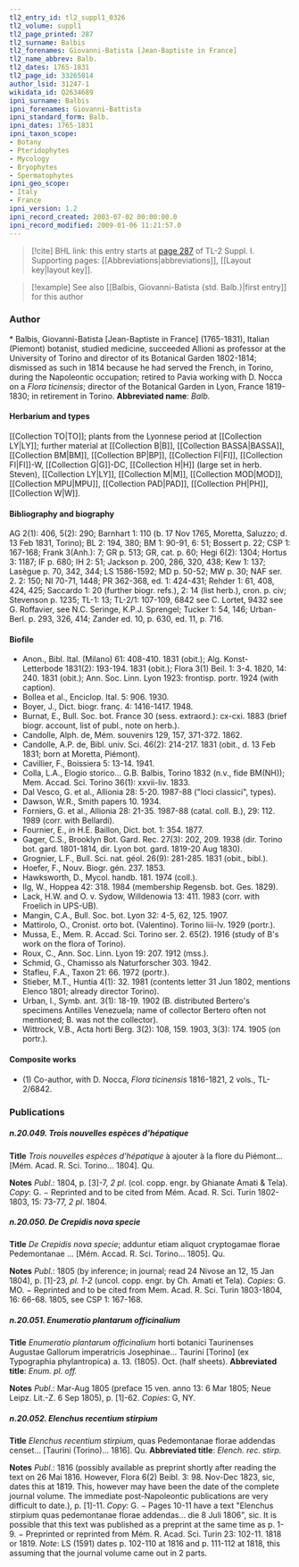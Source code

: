 ```yaml
---
tl2_entry_id: tl2_suppl1_0326
tl2_volume: suppl1
tl2_page_printed: 287
tl2_surname: Balbis
tl2_forenames: Giovanni-Batista [Jean-Baptiste in France]
tl2_name_abbrev: Balb.
tl2_dates: 1765-1831
tl2_page_id: 33265014
author_lsid: 31247-1
wikidata_id: Q2634689
ipni_surname: Balbis
ipni_forenames: Giovanni-Battista
ipni_standard_form: Balb.
ipni_dates: 1765-1831
ipni_taxon_scope: 
- Botany
- Pteridophytes
- Mycology
- Bryophytes
- Spermatophytes
ipni_geo_scope: 
- Italy
- France
ipni_version: 1.2
ipni_record_created: 2003-07-02 00:00:00.0
ipni_record_modified: 2009-01-06 11:21:57.0
---
```



> [!cite] BHL link: this entry starts at [page 287](https://www.biodiversitylibrary.org/page/33265014) of TL-2 Suppl. I.
> Supporting pages: [[Abbreviations|abbreviations]], [[Layout key|layout key]].

> [!example] See also [[Balbis, Giovanni-Batista {std. Balb.}|first entry]] for this author

### Author

\* Balbis, Giovanni-Batista \[Jean-Baptiste in France\] (1765-1831), Italian (Piemont) botanist, studied medicine, succeeded Allioni as professor at the University of Torino and director of its Botanical Garden 1802-1814; dismissed as such in 1814 because he had served the French, in Torino, during the Napoleontic occupation; retired to Pavia working with D. Nocca on a *Flora ticinensis*; director of the Botanical Garden in Lyon, France 1819-1830; in retirement in Torino. 
**Abbreviated name**: *Balb.*

#### Herbarium and types

[[Collection TO|TO]]; plants from the Lyonnese period at [[Collection LY|LY]]; further material at [[Collection B|B]], [[Collection BASSA|BASSA]], [[Collection BM|BM]], [[Collection BP|BP]], [[Collection FI|FI]], [[Collection FI|FI]]-W, [[Collection G|G]]-DC, [[Collection H|H]] (large set in herb. Steven), [[Collection LY|LY]], [[Collection M|M]], [[Collection MOD|MOD]], [[Collection MPU|MPU]], [[Collection PAD|PAD]], [[Collection PH|PH]], [[Collection W|W]].

#### Bibliography and biography

AG 2(1): 406, 5(2): 290; Barnhart 1: 110 (b. 17 Nov 1765, Moretta, Saluzzo; d. 13 Feb 1831, Torino); BL 2: 194, 380; BM 1: 90-91, 6: 51; Bossert p. 22; CSP 1: 167-168; Frank 3(Anh.): 7; GR p. 513; GR, cat. p. 60; Hegi 6(2): 1304; Hortus 3: 1187; IF p. 680; IH 2: 51; Jackson p. 200, 286, 320, 438; Kew 1: 137; Lasègue p. 70, 342, 344; LS 1586-1592; MD p. 50-52; MW p. 30; NAF ser. 2. 2: 150; NI 70-71, 1448; PR 362-368, ed. 1: 424-431; Rehder 1: 61, 408, 424, 425; Saccardo 1: 20 (further biogr. refs.), 2: 14 (list herb.), cron. p. civ; Stevenson p. 1235; TL-1: 13; TL-2/1: 107-109, 6842 see C. Lortet, 9432 see G. Roffavier, see N.C. Seringe, K.P.J. Sprengel; Tucker 1: 54, 146; Urban-Berl. p. 293, 326, 414; Zander ed. 10, p. 630, ed. 11, p. 716.

#### Biofile

- Anon., Bibl. Ital. (Milano) 61: 408-410. 1831 (obit.); Alg. Konst- Letterbode 1831(2): 193-194. 1831 (obit.); Flora 3(1) Beil. 1: 3-4. 1820, 14: 240. 1831 (obit.); Ann. Soc. Linn. Lyon 1923: frontisp. portr. 1924 (with caption).
- Bollea et al., Enciclop. Ital. 5: 906. 1930.
- Boyer, J., Dict. biogr. franç. 4: 1416-1417. 1948.
- Burnat, E., Bull. Soc. bot. France 30 (sess. extraord.): cx-cxi. 1883 (brief biogr. account, list of publ., note on herb.).
- Candolle, Alph. de, Mém. souvenirs 129, 157, 371-372. 1862.
- Candolle, A.P. de, Bibl. univ. Sci. 46(2): 214-217. 1831 (obit., d. 13 Feb 1831; born at Moretta, Piémont).
- Cavillier, F., Boissiera 5: 13-14. 1941.
- Colla, L.A., Elogio storico... G.B. Balbis, Torino 1832 (n.v., fide BM(NH)); Mem. Accad. Sci. Torino 36(1): xxvii-liv. 1833.
- Dal Vesco, G. et al., Allionia 28: 5-20. 1987-88 ("loci classici", types).
- Dawson, W.R., Smith papers 10. 1934.
- Forniers, G. et al., Allionia 28: 21-35. 1987-88 (catal. coll. B.), 29: 112. 1989 (corr. with Bellardi).
- Fournier, E., *in* H.E. Baillon, Dict. bot. 1: 354. 1877.
- Gager, C.S., Brooklyn Bot. Gard. Rec. 27(3): 202, 209. 1938 (dir. Torino bot. gard. 1801-1814, dir. Lyon bot. gard. 1819-20 Aug 1830).
- Grognier, L.F., Bull. Sci. nat. géol. 26(9): 281-285. 1831 (obit., bibl.).
- Hoefer, F., Nouv. Biogr. gén. 237. 1853.
- Hawksworth, D., Mycol. handb. 181. 1974 (coll.).
- Ilg, W., Hoppea 42: 318. 1984 (membership Regensb. bot. Ges. 1829).
- Lack, H.W. and O. v. Sydow, Willdenowia 13: 411. 1983 (corr. with Froelich in UPS-UB).
- Mangin, C.A., Bull. Soc. bot. Lyon 32: 4-5, 62, 125. 1907.
- Mattirolo, O., Cronist. orto bot. (Valentino). Torino liii-lv. 1929 (portr.).
- Mussa, E., Mem. R. Accad. Sci. Torino ser. 2. 65(2). 1916 (study of B's work on the flora of Torino).
- Roux, C., Ann. Soc. Linn. Lyon 19: 207. 1912 (mss.).
- Schmid, G., Chamisso als Naturforscher 303. 1942.
- Stafleu, F.A., Taxon 21: 66. 1972 (portr.).
- Stieber, M.T., Huntia 4(1): 32. 1981 (contents letter 31 Jun 1802, mentions Elenco 1801; already director Torino).
- Urban, I., Symb. ant. 3(1): 18-19. 1902 (B. distributed Bertero's specimens Antilles Venezuela; name of collector Bertero often not mentioned; B. was not the collector).
- Wittrock, V.B., Acta horti Berg. 3(2): 108, 159. 1903, 3(3): 174. 1905 (on portr.).

#### Composite works

- (1) Co-author, with D. Nocca, *Flora ticinensis* 1816-1821, 2 vols., TL-2/6842.

### Publications

##### n.20.049. Trois nouvelles espèces d'hépatique

**Title**
*Trois nouvelles espèces d'hépatique* à ajouter à la flore du Piémont... \[Mém. Acad. R. Sci. Torino... 1804\]. Qu.

**Notes**
*Publ*.: 1804, p. \[3\]-7, *2 pl*. (col. copp. engr. by Ghianate Amati & Tela). *Copy*: G. − Reprinted and to be cited from Mém. Acad. R. Sci. Turin 1802-1803, 15: 73-77, *2 pl*. 1804.

##### n.20.050. De Crepidis nova specie

**Title**
*De Crepidis nova specie*; adduntur etiam aliquot cryptogamae florae Pedemontanae ... \[Mém. Accad. R. Sci. Torino... 1805\]. Qu.

**Notes**
*Publ*.: 1805 (by inference; in journal; read 24 Nivose an 12, 15 Jan 1804), p. \[1\]-23, *pl. 1-2* (uncol. copp. engr. by Ch. Amati et Tela). *Copies*: G. MO. − Reprinted and to be cited from Mem. Acad. R. Sci. Turin 1803-1804, 16: 66-68. 1805, see CSP 1: 167-168.

##### n.20.051. Enumeratio plantarum officinalium

**Title**
*Enumeratio plantarum officinalium* horti botanici Taurinenses Augustae Gallorum imperatricis Josephinae... Taurini \[Torino\] (ex Typographia phylantropica) a. 13. (1805). Oct. (half sheets).
**Abbreviated title**: *Enum. pl. off.*

**Notes**
*Publ*.: Mar-Aug 1805 (preface 15 ven. anno 13: 6 Mar 1805; Neue Leipz. Lit.-Z. 6 Sep 1805), p. \[1\]-62. *Copies*: G, NY.

##### n.20.052. Elenchus recentium stirpium

**Title**
*Elenchus recentium stirpium*, quas Pedemontanae florae addendas censet... \[Taurini (Torino)... 1816\]. Qu.
**Abbreviated title**: *Elench. rec. stirp.*

**Notes**
*Publ*.: 1816 (possibly available as preprint shortly after reading the text on 26 Mai 1816. However, Flora 6(2) Beibl. 3: 98. Nov-Dec 1823, sic, dates this at 1819. This, however may have been the date of the complete journal volume. The immediate post-Napoleontic publications are very difficult to date.), p. \[1\]-11. *Copy*: G. − Pages 10-11 have a text "Elenchus stirpium quas pedemontanae florae addendas... die 8 Juli 1806", sic. It is possible that this text was published as a preprint at the same time as p. 1-9. − Preprinted or reprinted from Mém. R. Acad. Sci. Turin 23: 102-11. 1818 or 1819.
*Note*: LS (1591) dates p. 102-110 at 1816 and p. 111-112 at 1818, this assuming that the journal volume came out in 2 parts.


